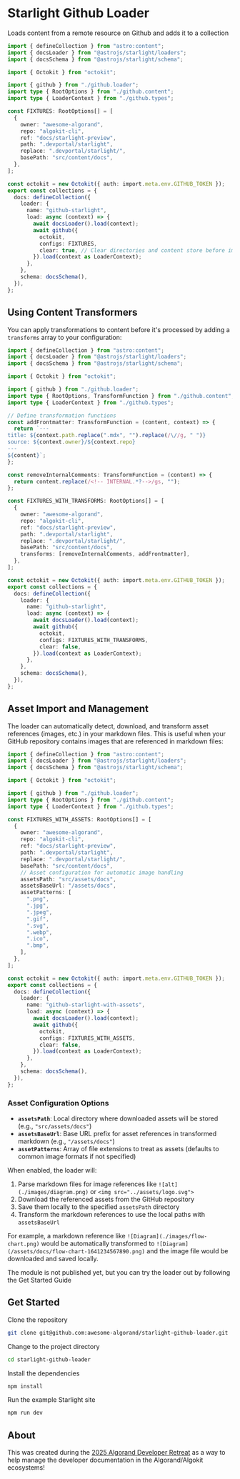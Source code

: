 # Starlight Github Loader

Loads content from a remote resource on Github and adds it to a collection

```typescript
import { defineCollection } from "astro:content";
import { docsLoader } from "@astrojs/starlight/loaders";
import { docsSchema } from "@astrojs/starlight/schema";

import { Octokit } from "octokit";

import { github } from "./github.loader";
import type { RootOptions } from "./github.content";
import type { LoaderContext } from "./github.types";

const FIXTURES: RootOptions[] = [
  {
    owner: "awesome-algorand",
    repo: "algokit-cli",
    ref: "docs/starlight-preview",
    path: ".devportal/starlight",
    replace: ".devportal/starlight/",
    basePath: "src/content/docs",
  },
];

const octokit = new Octokit({ auth: import.meta.env.GITHUB_TOKEN });
export const collections = {
  docs: defineCollection({
    loader: {
      name: "github-starlight",
      load: async (context) => {
        await docsLoader().load(context);
        await github({
          octokit,
          configs: FIXTURES,
          clear: true, // Clear directories and content store before importing
        }).load(context as LoaderContext);
      },
    },
    schema: docsSchema(),
  }),
};
```

## Using Content Transformers

You can apply transformations to content before it's processed by adding a `transforms` array to your configuration:

```typescript
import { defineCollection } from "astro:content";
import { docsLoader } from "@astrojs/starlight/loaders";
import { docsSchema } from "@astrojs/starlight/schema";

import { Octokit } from "octokit";

import { github } from "./github.loader";
import type { RootOptions, TransformFunction } from "./github.content";
import type { LoaderContext } from "./github.types";

// Define transformation functions
const addFrontmatter: TransformFunction = (content, context) => {
  return `---
title: ${context.path.replace(".mdx", "").replace(/\//g, " ")}
source: ${context.owner}/${context.repo}
---
${content}`;
};

const removeInternalComments: TransformFunction = (content) => {
  return content.replace(/<!-- INTERNAL.*?-->/gs, "");
};

const FIXTURES_WITH_TRANSFORMS: RootOptions[] = [
  {
    owner: "awesome-algorand",
    repo: "algokit-cli",
    ref: "docs/starlight-preview",
    path: ".devportal/starlight",
    replace: ".devportal/starlight/",
    basePath: "src/content/docs",
    transforms: [removeInternalComments, addFrontmatter],
  },
];

const octokit = new Octokit({ auth: import.meta.env.GITHUB_TOKEN });
export const collections = {
  docs: defineCollection({
    loader: {
      name: "github-starlight",
      load: async (context) => {
        await docsLoader().load(context);
        await github({
          octokit,
          configs: FIXTURES_WITH_TRANSFORMS,
          clear: false,
        }).load(context as LoaderContext);
      },
    },
    schema: docsSchema(),
  }),
};
```

## Asset Import and Management

The loader can automatically detect, download, and transform asset references (images, etc.) in your markdown files. This is useful when your GitHub repository contains images that are referenced in markdown files:

```typescript
import { defineCollection } from "astro:content";
import { docsLoader } from "@astrojs/starlight/loaders";
import { docsSchema } from "@astrojs/starlight/schema";

import { Octokit } from "octokit";

import { github } from "./github.loader";
import type { RootOptions } from "./github.content";
import type { LoaderContext } from "./github.types";

const FIXTURES_WITH_ASSETS: RootOptions[] = [
  {
    owner: "awesome-algorand",
    repo: "algokit-cli",
    ref: "docs/starlight-preview",
    path: ".devportal/starlight",
    replace: ".devportal/starlight/",
    basePath: "src/content/docs",
    // Asset configuration for automatic image handling
    assetsPath: "src/assets/docs",
    assetsBaseUrl: "/assets/docs",
    assetPatterns: [
      ".png",
      ".jpg",
      ".jpeg",
      ".gif",
      ".svg",
      ".webp",
      ".ico",
      ".bmp",
    ],
  },
];

const octokit = new Octokit({ auth: import.meta.env.GITHUB_TOKEN });
export const collections = {
  docs: defineCollection({
    loader: {
      name: "github-starlight-with-assets",
      load: async (context) => {
        await docsLoader().load(context);
        await github({
          octokit,
          configs: FIXTURES_WITH_ASSETS,
          clear: false,
        }).load(context as LoaderContext);
      },
    },
    schema: docsSchema(),
  }),
};
```

### Asset Configuration Options

- **`assetsPath`**: Local directory where downloaded assets will be stored (e.g., `"src/assets/docs"`)
- **`assetsBaseUrl`**: Base URL prefix for asset references in transformed markdown (e.g., `"/assets/docs"`)
- **`assetPatterns`**: Array of file extensions to treat as assets (defaults to common image formats if not specified)

When enabled, the loader will:

1. Parse markdown files for image references like `![alt](./images/diagram.png)` or `<img src="../assets/logo.svg">`
2. Download the referenced assets from the GitHub repository
3. Save them locally to the specified `assetsPath` directory
4. Transform the markdown references to use the local paths with `assetsBaseUrl`

For example, a markdown reference like `![Diagram](./images/flow-chart.png)` would be automatically transformed to `![Diagram](/assets/docs/flow-chart-1641234567890.png)` and the image file would be downloaded and saved locally.

The module is not published yet, but you can try the loader out by following the Get Started Guide

## Get Started

Clone the repository

```bash
git clone git@github.com:awesome-algorand/starlight-github-loader.git
```

Change to the project directory

```bash
cd starlight-github-loader
```

Install the dependencies

```bash
npm install
```

Run the example Starlight site

```bash
npm run dev
```

## About

This was created during the [2025 Algorand Developer Retreat](https://github.com/Algorand-Developer-Retreat) as a
way to help manage the developer documentation in the Algorand/Algokit ecosystems!
